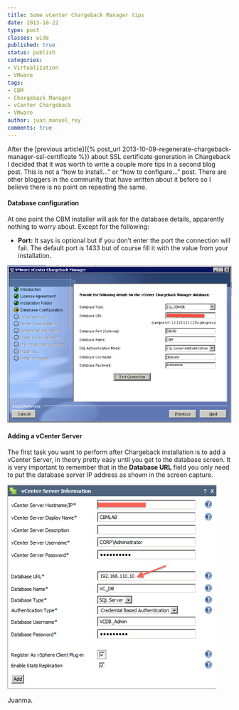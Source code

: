```yaml
---
title: Some vCenter Chargeback Manager tips
date: 2013-10-22
type: post
classes: wide
published: true
status: publish
categories:
- Virtualization
- VMware
tags:
- CBM
- Chargeback Manager
- vCenter Chargeback
- VMware
author: juan_manuel_rey
comments: true
---
```


After the [previous article]({% post_url 2013-10-09-regenerate-chargeback-manager-ssl-certificate %}) about SSL certificate generation in Chargeback I decided that it was worth to write a couple more tips in a second blog post. This is not a “how to install…” or “how to configure…” post. There are other bloggers in the community that have written about it before so I believe there is no point on repeating the same.

#### Database configuration

At one point the CBM installer will ask for the database details, apparently nothing to worry about. Except for the following:

-   **Port:** It says is optional but if you don’t enter the port the connection will fail. The default port is 1433 but of course fill it with the value from your installation.

[![](/assets/images/cbm_db_config.png "Chargeback database configuration")]({{site.url}}/assets/images/cbm_db_config.png)

#### Adding a vCenter Server

The first task you want to perform after Chargeback installation is to add a vCenter Server, in theory pretty easy until you get to the database screen. It is very important to remember that in the **Database URL** field you only need to put the database server IP address as shown in the screen capture.

[![](/assets/images/cbm_vc_conifig.png "vCenter database URL")]({{site.url}}/assets/images/cbm_vc_conifig.png)

Juanma.
